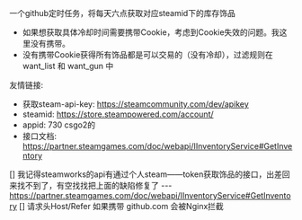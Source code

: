 一个github定时任务，将每天六点获取对应steamid下的库存饰品
- 如果想获取具体冷却时间需要携带Cookie，考虑到Cookie失效的问题。我这里没有携带。
- 没有携带Cookie获得所有饰品都是可以交易的（没有冷却），过滤规则在 want_list 和 want_gun 中


友情链接: 
- 获取steam-api-key:  https://steamcommunity.com/dev/apikey
- steamid: https://store.steampowered.com/account/
- appid: 730 csgo2的
- 接口文档: https://partner.steamgames.com/doc/webapi/IInventoryService#GetInventory


[] 我记得steamworks的api有通过个人steam——token获取饰品的接口，出差回来找不到了，有空找找把上面的缺陷修复了   --- https://partner.steamgames.com/doc/webapi/IInventoryService#GetInventory
[] 请求头Host/Refer 如果携带 github.com 会被Nginx拦截
